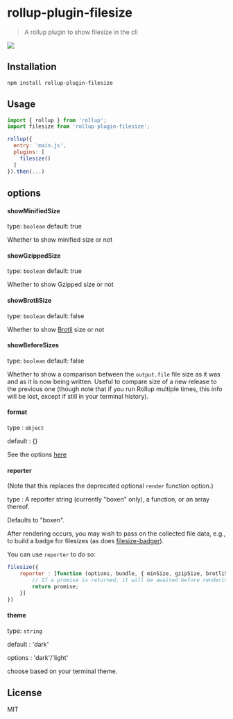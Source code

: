 # rollup-plugin-filesize

> A rollup plugin to show filesize in the cli

![](screen.png)

## Installation

```
npm install rollup-plugin-filesize
```

## Usage

```js
import { rollup } from 'rollup';
import filesize from 'rollup-plugin-filesize';

rollup({
  entry: 'main.js',
  plugins: [
    filesize()
  ]
}).then(...)
```

## options

#### showMinifiedSize
type: `boolean`
default: true

Whether to show minified size or not

#### showGzippedSize
type: `boolean`
default: true

Whether to show Gzipped size or not

#### showBrotliSize
type: `boolean`
default: false

Whether to show [Brotli](https://www.wikiwand.com/en/Brotli) size or not

#### showBeforeSizes
type: `boolean`
default: false

Whether to show a comparison between the `output.file` file size as it was
and as it is now being written. Useful to compare size of a new release to
the previous one (though note that if you run Rollup multiple times, this
info will be lost, except if still in your terminal history).

#### format
type : `object`

default : {}

See the options [here](https://github.com/avoidwork/filesize.js#optional-settings)

#### reporter

(Note that this replaces the deprecated optional `render` function option.)

type : A reporter string (currently "boxen" only), a function, or an array thereof.

Defaults to "boxen".

After rendering occurs, you may wish to pass on the collected file data,
e.g., to build a badge for filesizes (as does [filesize-badger](https://github.com/brettz9/filesize-badger)).

You can use `reporter` to do so:

```js
filesize({
	reporter : [function (options, bundle, { minSize, gzipSize, brotliSize, bundleSize }){
		// If a promise is returned, it will be awaited before rendering.
		return promise;
	}]
})
```

#### theme
type: `string`

default : 'dark'

options : 'dark'/'light'

choose based on your terminal theme.



## License
MIT
